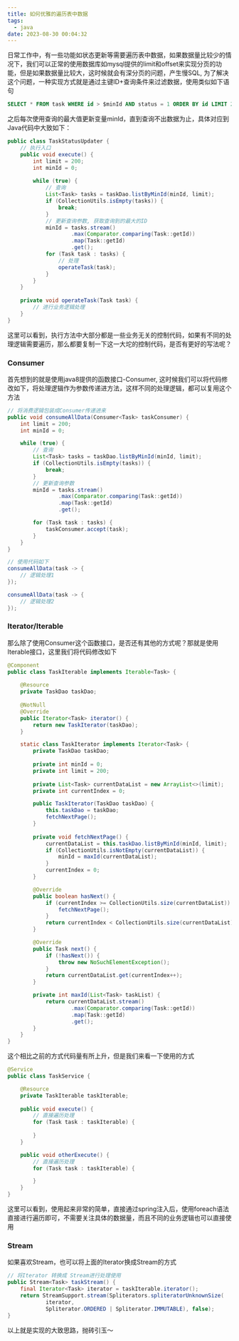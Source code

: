 ```yaml
---
title: 如何优雅的遍历表中数据
tags:
  - java
date: 2023-08-30 00:04:32
---
```



日常工作中，有一些功能如状态更新等需要遍历表中数据，如果数据量比较少的情况下，我们可以正常的使用数据库如mysql提供的limit和offset来实现分页的功能，但是如果数据量比较大，这时候就会有深分页的问题，产生慢SQL, 为了解决这个问题，一种实现方式就是通过主键ID+查询条件来过滤数据，使用类似如下语句

```sql
SELECT * FROM task WHERE id > $minId AND status = 1 ORDER BY id LIMIT 200
```

之后每次使用查询的最大值更新变量minId，直到查询不出数据为止，具体对应到Java代码中大致如下：

```java
public class TaskStatusUpdater {
    // 执行入口
    public void execute() {
        int limit = 200;
        int minId = 0;
        
        while (true) {
            // 查询
            List<Task> tasks = taskDao.listByMinId(minId, limit);
            if (CollectionUtils.isEmpty(tasks)) {
                break;
            }
            // 更新查询参数, 获取查询到的最大的ID
            minId = tasks.stream()
                    .max(Comparator.comparing(Task::getId))
                    .map(Task::getId)
                    .get();
            for (Task task : tasks) {
                // 处理
                operateTask(task);
            }
        }
    }
    
    private void operateTask(Task task) {
        // 进行业务逻辑处理
    }
}
```

这里可以看到，执行方法中大部分都是一些业务无关的控制代码，如果有不同的处理逻辑需要遍历，那么都要复制一下这一大坨的控制代码，是否有更好的写法呢？

<!-- more -->

### Consumer

首先想到的就是使用java8提供的函数接口-Consumer, 这时候我们可以将代码修改如下，将处理逻辑作为参数传递进方法，这样不同的处理逻辑，都可以复用这个方法

```java
// 将消费逻辑包装成Consumer传递进来
public void consumeAllData(Consumer<Task> taskConsumer) {
    int limit = 200;
    int minId = 0;

    while (true) {
        // 查询
        List<Task> tasks = taskDao.listByMinId(minId, limit);
        if (CollectionUtils.isEmpty(tasks)) {
            break;
        }
        // 更新查询参数
        minId = tasks.stream()
                .max(Comparator.comparing(Task::getId))
                .map(Task::getId)
                .get();

        for (Task task : tasks) {
            taskConsumer.accept(task);
        }
    }
}

// 使用代码如下
consumeAllData(task -> {
    // 逻辑处理1
});

consumeAllData(task -> {
    // 逻辑处理2
});

```

### Iterator/Iterable

那么除了使用Consumer这个函数接口，是否还有其他的方式呢？那就是使用Iterable接口，这里我们将代码修改如下

```java
@Component
public class TaskIterable implements Iterable<Task> {
    
    @Resource
    private TaskDao taskDao;
    
    @NotNull
    @Override
    public Iterator<Task> iterator() {
        return new TaskIterator(taskDao);
    }

    static class TaskIterator implements Iterator<Task> {
        private TaskDao taskDao;
        
        private int minId = 0;
        private int limit = 200;
        
        private List<Task> currentDataList = new ArrayList<>(limit);
        private int currentIndex = 0;

        public TaskIterator(TaskDao taskDao) {
            this.taskDao = taskDao;
            fetchNextPage();
        }
        
        private void fetchNextPage() {
            currentDataList = this.taskDao.listByMinId(minId, limit);
            if (CollectionUtils.isNotEmpty(currentDataList)) {
                minId = maxId(currentDataList);
            }
            currentIndex = 0;
        }

        @Override
        public boolean hasNext() {
            if (currentIndex >= CollectionUtils.size(currentDataList)) {
                fetchNextPage();
            }
            return currentIndex < CollectionUtils.size(currentDataList);
        }

        @Override
        public Task next() {
            if (!hasNext()) {
                throw new NoSuchElementException();
            }
            return currentDataList.get(currentIndex++);
        }

        private int maxId(List<Task> taskList) {
            return currentDataList.stream()
                    .max(Comparator.comparing(Task::getId))
                    .map(Task::getId)
                    .get();
        }
    }
}
```

这个相比之前的方式代码量有所上升，但是我们来看一下使用的方式

```java
@Service
public class TaskService {

    @Resource
    private TaskIterable taskIterable;
    
    public void execute() {
        // 直接遍历处理
        for (Task task : taskIterable) {
            
        }
    }

    public void otherExecute() {
        // 直接遍历处理
        for (Task task : taskIterable) {

        }
    }
}
```

这里可以看到，使用起来非常的简单，直接通过spring注入后，使用foreach语法直接进行遍历即可，不需要关注具体的数据量，而且不同的业务逻辑也可以直接使用

### Stream

如果喜欢Stream，也可以将上面的Iterator换成Stream的方式

```java
// 将Iterator 转换成 Stream进行处理使用
public Stream<Task> taskStream() {
    final Iterator<Task> iterator = taskIterable.iterator();
    return StreamSupport.stream(Spliterators.spliteratorUnknownSize(
            iterator,
            Spliterator.ORDERED | Spliterator.IMMUTABLE), false);
}
```



以上就是实现的大致思路，抛砖引玉～
